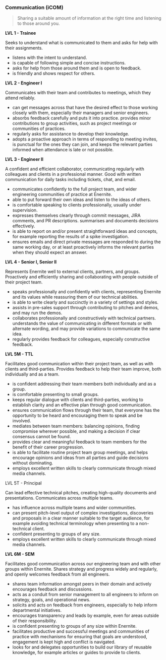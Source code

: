 ### Communication (iCOM) ### 

> Sharing a suitable amount of information at the right time and listening to those around you.

**LVL 1 - Trainee**

Seeks to understand what is communicated to them and asks for help with their assignments.

* listens with the intent to understand.
* is capable of following simple and concise instructions.
* asks for help from those around them and is open to feedback.
* is friendly and shows respect for others.

**LVL 2 - Engineer I**

Communicates with their team and contributes to meetings, which they attend reliably.

* can get messages across that have the desired effect to those working closely with them, especially their managers and senior engineers.
* absorbs feedback carefully and puts it into practice.
provides minor contributions to group activities, such as project meetings or communities of practices.
* regularly asks for assistance to develop their knowledge.
* adopts a proactive approach in terms of responding to meeting invites, is punctual for the ones they can join, and keeps the relevant parties informed when attendance is late or not possible.

**LVL 3 - Engineer II**

A confident and efficient collaborator, communicating regularly with colleagues and clients in a professional manner. Good with written communication for daily tasks including tickets, chat, and email.

* communicates confidently to the full project team, and wider engineering communities of practice at Enernite.
* able to put forward their own ideas and listen to the ideas of others.
* is comfortable speaking to clients professionally, usually under supervision.
* expresses themselves clearly through commit messages, JIRA comments, and PR descriptions.
summarises and documents decisions effectively.
* is able to report on and/or present straightforward ideas and concepts, for example reporting the results of a spike investigation.
* ensures emails and direct private messages are responded to during the same working day, or at least proactively informs the relevant parties when they should expect an answer.

**LVL 4 - Senior I, Senior II**

Represents Enernite well to external clients, partners, and groups. Proactively and efficiently sharing and collaborating with people outside of their project team.

* speaks professionally and confidently with clients, representing Enernite and its values while reassuring them of our technical abilities.
* is able to write clearly and succinctly in a variety of settings and styles.
* assists in pre-sales support through contributing to pitches and demos, and may run the demos.
* collaborates professionally and constructively with technical partners.
understands the value of communicating in different formats or with alternate wording, and may provide variations to communicate the same idea.
* regularly provides feedback for colleagues, especially constructive feedback.

**LVL 5M - TTL**

Facilitates good communication within their project team, as well as with clients and third-parties. Provides feedback to help their team improve, both individually and as a team.

* is confident addressing their team members both individually and as a group.
* is comfortable presenting to small groups.
* keeps regular dialogue with clients and third-parties, working to establish clarity and an effective plan through good communication.
* ensures communication flows through their team, that everyone has the opportunity to be heard and encouraging them to speak and be involved.
* mediates between team members: balancing opinions, finding compromise wherever possible, and making a decision if clear consensus cannot be found.
* provides clear and meaningful feedback to team members for the benefit of their career progression.
* is able to facilitate routine project team group meetings, and helps encourage opinions and ideas from all parties and guide decisions without dominating.
* employs excellent written skills to clearly communicate through mixed media channels.

LVL 5T - Principal

Can lead effective technical pitches, creating high-quality documents and presentations. Communicates across multiple teams.

* has influence across multiple teams and wider communities.
* can present pitch-level output of complex investigations, discoveries and proposals in a clear manner suitable to the target audience, for example avoiding technical terminology when presenting to a non-technical client.
* confident presenting to groups of any size.
* employs excellent written skills to clearly communicate through mixed media channels.

**LVL 6M - SEM**

Facilitates good communication across our engineering team and with other groups within Enernite. Shares strategy and progress widely and regularly, and openly welcomes feedback from all engineers.

* shares team information amongst peers in their domain and actively encourages feedback and discussions.
* acts as a conduit from senior management to all engineers to inform on strategy, goals, and operational news.
* solicits and acts on feedback from engineers, especially to help inform departmental initiatives.
* encourages transparency and leads by example, even for areas outside of their responsibility.
* is confident presenting to groups of any size within Enernite.
* facilitates productive and successful meetings and communities of practice with mechanisms for ensuring that goals are understood, engagement is kept high and conflict is navigated.
* looks for and delegates opportunities to build our library of reusable knowledge, for example articles or guides to provide to clients.
